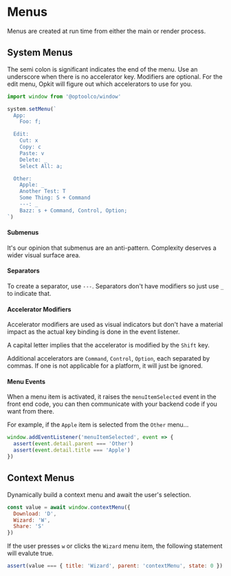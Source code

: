 # Menus
Menus are created at run time from either the main or render process.

## System Menus

The semi colon is significant indicates the end of the menu. Use an
underscore when there is no accelerator key. Modifiers are optional.
For the edit menu, Opkit will figure out which accelerators to use
for you.

```js
import window from '@optoolco/window'

system.setMenu(`
  App:
    Foo: f;

  Edit:
    Cut: x
    Copy: c
    Paste: v
    Delete: _
    Select All: a;

  Other:
    Apple: _
    Another Test: T
    Some Thing: S + Command
    ---: _
    Bazz: s + Command, Control, Option;
`)

```

#### Submenus

It's our opinion that submenus are an anti-pattern. Complexity deserves a
wider visual surface area.

#### Separators

To create a separator, use `---`. Separators don't have modifiers so just
use `_` to indicate that.

#### Accelerator Modifiers

Accelerator modifiers are used as visual indicators but don't have a
material impact as the actual key binding is done in the event listener.

A capital letter implies that the accelerator is modified by the `Shift` key.

Additional accelerators are `Command`, `Control`, `Option`, each separated
by commas. If one is not applicable for a platform, it will just be ignored.

#### Menu Events

When a menu item is activated, it raises the `menuItemSelected` event in
the front end code, you can then communicate with your backend code if you
want from there.

For example, if the `Apple` item is selected from the `Other` menu...

```js
window.addEventListener('menuItemSelected', event => {
  assert(event.detail.parent === 'Other')
  assert(event.detail.title === 'Apple')
})
```

## Context Menus

Dynamically build a context menu and await the user's selection.

```js
const value = await window.contextMenu({
  Download: 'D',
  Wizard: 'W',
  Share: 'S'
})
```

If the user presses `w` or clicks the `Wizard` menu item, the following
statement will evalute true.

```js
assert(value === { title: 'Wizard', parent: 'contextMenu', state: 0 })
```
